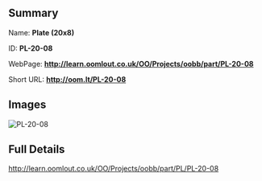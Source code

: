 

## Summary
 
Name: __Plate (20x8)__

ID: __PL-20-08__

WebPage: __http://learn.oomlout.co.uk/OO/Projects/oobb/part/PL-20-08__

Short URL: __http://oom.lt/PL-20-08__


## Images
![PL-20-08](http://oomlout.com/oomlout-OOBB/part/PL/PL-20-08/OOBB-PL-20-08_420.png)




## Full Details

 http://learn.oomlout.co.uk/OO/Projects/oobb/part/PL/PL-20-08

